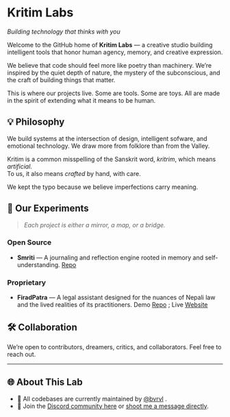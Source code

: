 #  Kritim Labs

*Building technology that thinks with you*

Welcome to the GitHub home of **Kritim Labs** — a creative studio building intelligent tools that honor human agency, memory, and creative expression.

We believe that code should feel more like poetry than machinery. We’re inspired by the quiet depth of nature, the mystery of the subconscious, and the craft of building things that matter.

This is where our projects live. Some are tools. Some are toys. All are made in the spirit of extending what it means to be human.

## 💡 Philosophy

We build systems at the intersection of design, intelligent sofware, and emotional technology. We draw more from folklore than from the Valley.

Kritim is a common misspelling of the Sanskrit word, *kritrim*, which means *artificial*.  
To us, it also means *crafted* by hand, with care.

We kept the typo because we believe imperfections carry meaning.

## 🧪 Our Experiments
>*Each project is either a mirror, a map, or a bridge.*

### Open Source
- **Smriti** — A journaling and reflection engine rooted in memory and self-understanding. [Repo](https://github.com/bvrvl/Smriti)
### Proprietary
- **FiradPatra** — A legal assistant designed for the nuances of Nepali law and the lived realities of its practitioners. Demo [Repo](https://github.com/bvrvl/firad-patra) ; Live [Website](https://firadpatra.com)


## 🛠️ Collaboration

We’re open to contributors, dreamers, critics, and collaborators. Feel free to reach out.

---

## 🌐 About This Lab
- 🔧 All codebases are currently maintained by [@bvrvl](https://github.com/bvrvl) .
- 💬 Join the [Discord community here](https://discord.gg/9bnJzxzHKU) or [shoot me a message directly](https://discord.com/users/bvrvl/).

